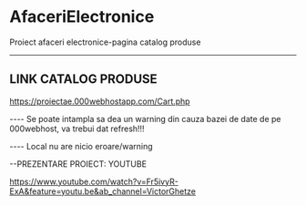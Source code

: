 # AfaceriElectronice
Proiect afaceri electronice-pagina catalog produse


-------------------
LINK CATALOG PRODUSE
-------------------

https://proiectae.000webhostapp.com/Cart.php

---- Se poate intampla sa dea un warning din cauza bazei de date de pe 000webhost, va trebui dat refresh!!!

---- Local nu are nicio eroare/warning

--PREZENTARE PROIECT: YOUTUBE

https://www.youtube.com/watch?v=Fr5ivyR-ExA&feature=youtu.be&ab_channel=VictorGhetze
